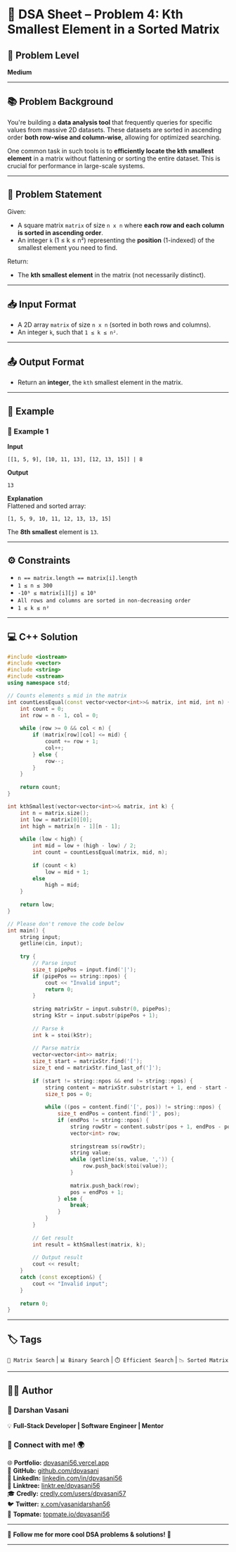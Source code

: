 # 🧩 DSA Sheet – Problem 4: Kth Smallest Element in a Sorted Matrix

## 🎯 Problem Level  
**Medium**

---

## 📚 Problem Background  

You're building a **data analysis tool** that frequently queries for specific values from massive 2D datasets. These datasets are sorted in ascending order **both row-wise and column-wise**, allowing for optimized searching.

One common task in such tools is to **efficiently locate the kth smallest element** in a matrix without flattening or sorting the entire dataset. This is crucial for performance in large-scale systems.

---

## 📝 Problem Statement  

Given:  
- A square matrix `matrix` of size `n x n` where **each row and each column is sorted in ascending order**.  
- An integer `k` (1 ≤ k ≤ n²) representing the **position** (1-indexed) of the smallest element you need to find.

Return:  
- The **kth smallest element** in the matrix (not necessarily distinct).

---

## 📥 Input Format  

- A 2D array `matrix` of size `n x n` (sorted in both rows and columns).  
- An integer `k`, such that `1 ≤ k ≤ n²`.

---

## 📤 Output Format  

- Return an **integer**, the `kth` smallest element in the matrix.

---

## 🧪 Example  

### 🔹 Example 1  

**Input**  
```
[[1, 5, 9], [10, 11, 13], [12, 13, 15]] | 8
```

**Output**  
```
13
```

**Explanation**  
Flattened and sorted array:  
```
[1, 5, 9, 10, 11, 12, 13, 13, 15]
```  
The **8th smallest** element is `13`.

---

## ⚙️ Constraints  

- `n == matrix.length == matrix[i].length`
- `1 ≤ n ≤ 300`
- `-10⁹ ≤ matrix[i][j] ≤ 10⁹`
- `All rows and columns are sorted in non-decreasing order`
- `1 ≤ k ≤ n²`

---

## 💻 C++ Solution  

```cpp
#include <iostream>
#include <vector>
#include <string>
#include <sstream>
using namespace std;

// Counts elements ≤ mid in the matrix
int countLessEqual(const vector<vector<int>>& matrix, int mid, int n) {
    int count = 0;
    int row = n - 1, col = 0;
    
    while (row >= 0 && col < n) {
        if (matrix[row][col] <= mid) {
            count += row + 1;
            col++;
        } else {
            row--;
        }
    }
    
    return count;
}

int kthSmallest(vector<vector<int>>& matrix, int k) {
    int n = matrix.size();
    int low = matrix[0][0];
    int high = matrix[n - 1][n - 1];
    
    while (low < high) {
        int mid = low + (high - low) / 2;
        int count = countLessEqual(matrix, mid, n);
        
        if (count < k)
            low = mid + 1;
        else
            high = mid;
    }
    
    return low;
}

// Please don't remove the code below
int main() {
    string input;
    getline(cin, input);
    
    try {
        // Parse input
        size_t pipePos = input.find('|');
        if (pipePos == string::npos) {
            cout << "Invalid input";
            return 0;
        }
        
        string matrixStr = input.substr(0, pipePos);
        string kStr = input.substr(pipePos + 1);
        
        // Parse k
        int k = stoi(kStr);
        
        // Parse matrix
        vector<vector<int>> matrix;
        size_t start = matrixStr.find('[');
        size_t end = matrixStr.find_last_of(']');
        
        if (start != string::npos && end != string::npos) {
            string content = matrixStr.substr(start + 1, end - start - 1);
            size_t pos = 0;
            
            while ((pos = content.find('[', pos)) != string::npos) {
                size_t endPos = content.find(']', pos);
                if (endPos != string::npos) {
                    string rowStr = content.substr(pos + 1, endPos - pos - 1);
                    vector<int> row;
                    
                    stringstream ss(rowStr);
                    string value;
                    while (getline(ss, value, ',')) {
                        row.push_back(stoi(value));
                    }
                    
                    matrix.push_back(row);
                    pos = endPos + 1;
                } else {
                    break;
                }
            }
        }
        
        // Get result
        int result = kthSmallest(matrix, k);
        
        // Output result
        cout << result;
    }
    catch (const exception&) {
        cout << "Invalid input";
    }
    
    return 0;
}
```

---

## 🏷️ Tags  
`🔢 Matrix Search` | `📊 Binary Search` | `⏱️ Efficient Search` | `📉 Sorted Matrix`

---

## 👨‍💻 Author  

### 🚀 **Darshan Vasani**  
💡 **Full-Stack Developer | Software Engineer | Mentor**    

### 🔗 Connect with me! 🌍  
🌐 **Portfolio:** [dpvasani56.vercel.app](https://dpvasani56.vercel.app/)  
🐙 **GitHub:** [github.com/dpvasani](https://github.com/dpvasani)  
💼 **LinkedIn:** [linkedin.com/in/dpvasani56](https://www.linkedin.com/in/dpvasani56/)  
🌳 **Linktree:** [linktr.ee/dpvasani56](https://linktr.ee/dpvasani56)  
🎓 **Credly:** [credly.com/users/dpvasani57](https://www.credly.com/users/dpvasani57/)  
🐦 **Twitter:** [x.com/vasanidarshan56](https://x.com/vasanidarshan56)  
📢 **Topmate:** [topmate.io/dpvasani56](https://topmate.io/dpvasani56)  

---

🚀 **Follow me for more cool DSA problems & solutions!** 🌟  

---  
